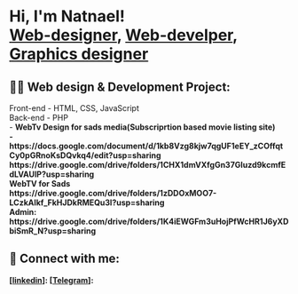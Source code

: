 <h1>Hi, I'm Natnael! <br/><a href="https://www.linkedin.com/in/natnael-asrat-58798025a">Web-designer</a>, <a href="https://www.linkedin.com/in/natnael-asrat-58798025a">Web-develper</a>, <a href="https://www.linkedin.com/in/natnael-asrat-58798025a">Graphics designer</a></h1>

<h2>👨‍💻 Web design & Development Project:</h2>
 Front-end - HTML, CSS, JavaScript<br>
 Back-end - PHP <br>
- <b>WebTv Design for sads media(Subscriprtion based movie listing site)<br>
  - https://docs.google.com/document/d/1kb8Vzg8kjw7qgUF1eEY_zCOffqtCy0pGRnoKsDQvkq4/edit?usp=sharing
  <br>
https://drive.google.com/drive/folders/1CHX1dmVXfgGn37GIuzd9kcmfEdLVAUIP?usp=sharing <br>
WebTV for Sads <br>
https://drive.google.com/drive/folders/1zDDOxMOO7-LCzkAIkf_FkHJDkRMEQu3l?usp=sharing <br>
Admin: <br>
https://drive.google.com/drive/folders/1K4iEWGFm3uHojPfWcHR1J6yXDbiSmR_N?usp=sharing <br>


<h2> 🤳 Connect with me:</h2>

[[linkedin](https://www.linkedin.com/in/natnael-asrat-58798025a)]:
[[Telegram](https://t.me/@natnaelasrat3)]: 

<!--
**about me is a ✨ _regular_ ✨ repository because its `README.md` (this file) appears on my GitHub profile.

Here are some ideas to get you started:

- 🔭 I’m currently working on ...
- 🌱 I’m currently learning ...
- 👯 I’m looking to collaborate on ...
- 🤔 I’m looking for help with ...
- 💬 Ask me about ...
- 📫 How to reach me: ...
- 😄 Pronouns: ...
- ⚡ Fun fact: ...
-->
